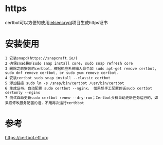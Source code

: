 https
=====
  certbot可以方便的使用[letsencrypt](https://letsencrypt.org/)项目生成https证书

# 安装使用
```
1 安装snapd(https://snapcraft.io/)
2 确保snad最新sudo snap install core; sudo snap refresh core
3 删除之前安装的cerbbot，根据相应系统输入命令如 sudo apt-get remove certbot, sudo dnf remove certbot, or sudo yum remove certbot.
4 安装certbot sudo snap install --classic certbot
5 添加链接 sudo ln -s /snap/bin/certbot /usr/bin/certbot
6 生成证书，自动配置 sudo certbot --nginx， 如果想手工配置的话sudo certbot certonly --nginx
7 测试自动更新sudo certbot renew --dry-run；Certbot会有自动更新任务运行的，如果没修改服务配置的话，不用再次运行certbbot

```

# 参考
https://certbot.eff.org
